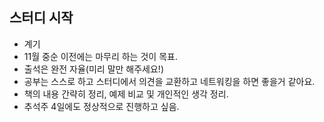 ## 스터디 시작

- 계기
- 11월 중순 이전에는 마무리 하는 것이 목표.
- 출석은 완전 자율(미리 말만 해주세요!)
- 공부는 스스로 하고 스터디에서 의견을 교환하고 네트워킹을 하면 좋을거 같아요.
- 책의 내용 간략히 정리, 예제 비교 및 개인적인 생각 정리.
- 추석주 4일에도 정상적으로 진행하고 싶음.
